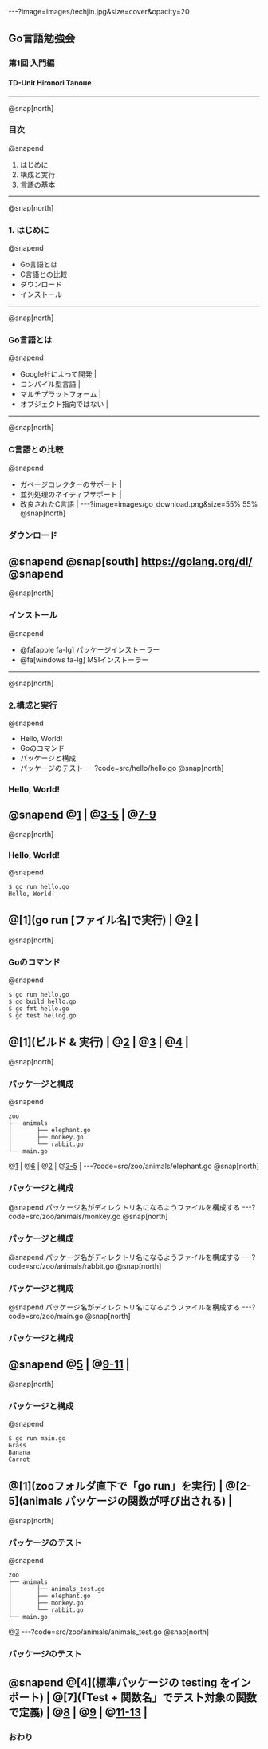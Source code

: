 ---?image=images/techjin.jpg&size=cover&opacity=20
## Go言語勉強会
### 第1回 入門編
#### TD-Unit Hironori Tanoue
---
@snap[north]
### 目次
@snapend
1. はじめに
2. 構成と実行
3. 言語の基本
---
@snap[north]
### 1. はじめに
@snapend
- Go言語とは
- C言語との比較
- ダウンロード
- インストール
---
@snap[north]
### Go言語とは
@snapend
- Google社によって開発 |
- コンパイル型言語 |
- マルチプラットフォーム |
- オブジェクト指向ではない |
---
@snap[north]
### C言語との比較
@snapend
- ガベージコレクターのサポート |
- 並列処理のネイティブサポート |
- 改良されたC言語 |
---?image=images/go_download.png&size=55% 55%
@snap[north]
### ダウンロード
@snapend
@snap[south]
https://golang.org/dl/
@snapend
---
@snap[north]
### インストール
@snapend
- @fa[apple fa-lg] パッケージインストーラー
- @fa[windows fa-lg] MSIインストーラー
---
@snap[north]
### 2.構成と実行
@snapend
- Hello, World!
- Goのコマンド
- パッケージと構成
- パッケージのテスト
---?code=src/hello/hello.go
@snap[north]
### Hello, World!
@snapend
@[1](Goでは何らかのパッケージに属する必要がある) |
@[3-5](プログラムで使用するパッケージを指定) |
@[7-9](メイン処理はmain関数で定義)
---
@snap[north]
### Hello, World!
@snapend
```
$ go run hello.go
Hello, World!
```
@[1](go run [ファイル名]で実行) |
@[2](実行結果の表示) |
---
@snap[north]
### Goのコマンド
@snapend
```
$ go run hello.go
$ go build hello.go
$ go fmt hello.go
$ go test hellog.go
```
@[1](ビルド & 実行) |
@[2](ビルドのみ) |
@[3](ソースコード整形) |
@[4](テストコード実行) |
---
@snap[north]
### パッケージと構成
@snapend
```
zoo  
├── animals  
│       ├── elephant.go  
│       ├── monkey.go  
│       └── rabbit.go  
└── main.go  
```
@[1](アプリケーションと同名のディレクトリ) |
@[6](直下にmainパッケージ定義用の「main.go」) |
@[2](独自に定義するパッケージのディレクトリを作成) |
@[3-5](独自定義したパッケージのソースファイルを配置) |
---?code=src/zoo/animals/elephant.go
@snap[north]
### パッケージと構成
@snapend
パッケージ名がディレクトリ名になるようファイルを構成する
---?code=src/zoo/animals/monkey.go
@snap[north]
### パッケージと構成
@snapend
パッケージ名がディレクトリ名になるようファイルを構成する
---?code=src/zoo/animals/rabbit.go
@snap[north]
### パッケージと構成
@snapend
パッケージ名がディレクトリ名になるようファイルを構成する
---?code=src/zoo/main.go
@snap[north]
### パッケージと構成
@snapend
@[5](独自定義したパッケージをインポート) |
@[9-11]([パッケージ].[関数]で実行) |
---
@snap[north]
### パッケージと構成
@snapend
```
$ go run main.go  
Grass  
Banana  
Carrot  
```
@[1](zooフォルダ直下で「go run」を実行) |
@[2-5](animals パッケージの関数が呼び出される) |
---
@snap[north]
### パッケージのテスト
@snapend
```
zoo  
├── animals  
│       ├── animals_test.go  
│       ├── elephant.go  
│       ├── monkey.go  
│       └── rabbit.go  
└── main.go  
```
@[3](「[パッケージ名]_test.go」というファイルを追加) 
---?code=src/zoo/animals/animals_test.go
@snap[north]
### パッケージのテスト
@snapend
@[4](標準パッケージの testing をインポート) |
@[7](「Test + 関数名」でテスト対象の関数で定義) |
@[8](テスト結果の予想) |
@[9](テストの実行) |
@[11-13](テスト失敗時の例外出力) |
---
### おわり
